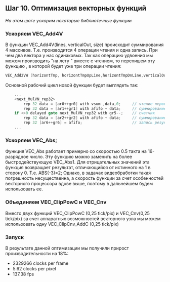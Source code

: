## Шаг 10. Оптимизация векторных функций 

*На этом шаге ускорим некоторые библиотечные функции*

###  Ускоряем VEC_Add4V
В функции VEC_Add4V(lines, verticalOut, size)  происходит суммирования 4 массивов. Т.е. производится 4 операции чтения и одна запись. При чем два вектора у нас одинаковых. 
Так как операцию удвоения мы можем производить "на лету " вместе с чтением, то перепишем эту функцию , в которой будет уже три операции чтения:
```cpp
VEC_Add2VW (horizontTmp, horizontTmpUpLine,horizontTmpDnLine,verticalOut, size);
```

Основной рабочий цикл новой функции будет выглядеть так:
```cpp
	...
	<next_MulVN_rep32>
		rep 32 data = [ar0++gr0] with vsum ,data,0;  	// чтение первого вектора и умножение его на 2
		rep 32 data = [ar1++gr1] with afifo + data;		// суммирование со вторым вектором
	if <>0 delayed goto next_MulVN_rep32 with gr5--;	// счетчик
		rep 32 data = [ar2++gr2] with afifo + data;		// суммирование со третьим вектором
		rep 32 [ar6++gr6] = afifo; 						// запись результата в память
	...
```

### Ускоряем VEC_Abs;	
Функция VEC_Abs работает примерно со скоростью 0.5 такта на 16-разрядное число. 
Эту функцию можно заменить на более быстродействующую VEC_Abs1. Для отрицательных значений эта функция возвращает результат, отличающийся от истинного на 1 в сторону 0. 
Т.е. ABS(-3)=2; Однако, в задачах видеобработки такая погрешность несущественна, а скорость функции за счет особенностей векторного процессора вдове выше, поэтому в дальнейшем будем использовать ее.


### Объединяем VEC_ClipPowC и VEC_Cnv 
Вместо двух функций VEC_ClipPowC (0,25 tick/pix) и VEC_Cnv(0,25 tick/pix)  за счет аппаратных возможностей векторного узла мы можем использовать одну VEC_ClipCnv_AddC (0,25 tick/pix)

### Запуск
В результате данной оптимизации мы получили прирост производительности на 18%: 
- 2329266 clocks per frame
- 5.62 clocks per pixel
- 137.38 fps









